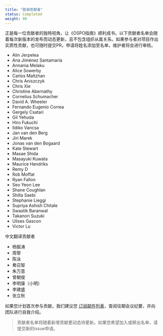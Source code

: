 ```yaml
---
title: "致谢贡献者"
status: Completed
weight: 90
---
```


正是每一位贡献者的独特视角，让《OSPO指南》顺利成书。以下贡献者名单会随着每次新版本的发布而动态更新，且不包含组织从属关系。如果参与者对项目作出实质性贡献，也可随时提交PR，申请将姓名添加至名单，维护者将会进行审核。

* Alin Jerpelea
* Ana Jiménez Santamaría
* Annania Melaku
* Alice Sowerby
* Carlos Maltzhan
* Chris Aniszczyk
* Chris Xie
* Christine Abernathy
* Cornelius Schumacher
* David A. Wheeler
* Fernando Eugenio Correa
* Gergely Csatari
* Gil Yehuda
* Hiro Fukuchi
* Ildiko Vancsa
* Jan van den Berg
* Jiri Marek
* Jonas van den Bogaard
* Kate Stewart
* Masae Shida
* Masayuki Kuwata
* Maurice Hendriks
* Remy D
* Rob Moffat
* Ryan Fallon
* Seo Yeon Lee
* Shane Coughlan
* Shilla Saebi
* Stephanie Lieggi
* Supriya Ashish Chitale
* Swastik Baranwal
* Takanori Suzuki
* Ulises Gascon
* Victor Lu

中文翻译贡献者

* 杨振涛
* 周黎
* 陈泳
* 駦召智
* 朱万意
* 曾朝俊
* 李明康（小明）
* 李建盛
* 张立秋

如果您计划首次参与贡献，我们建议您 [订阅邮件列表](https://lists.todogroup.org/g/WG-ospo-book-project)，查阅往期会议纪要，并向团队进行自我介绍。

> 贡献者名单将随着新增贡献更动态待更新。如果您希望加入或移出名单，请提交新的issue申请。

